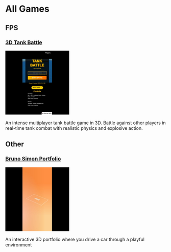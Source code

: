 # All Games

## FPS

### [3D Tank Battle](https://3dtankbattle.com)

<img src="/games/3d-tank-battle/screenshots/3d-tank-battle-2025-03-25T01-20-33-912Z.jpg" width="200" height="200" alt="3D Tank Battle screenshot">

An intense multiplayer tank battle game in 3D. Battle against other players in real-time tank combat with realistic physics and explosive action.


## Other

### [Bruno Simon Portfolio](https://bruno-simon.com/)

<img src="/games/bruno-simon-portfolio/screenshots/bruno-simon-portfolio-2025-03-25T01-20-40-087Z.jpg" width="200" height="200" alt="Bruno Simon Portfolio screenshot">

An interactive 3D portfolio where you drive a car through a playful environment


